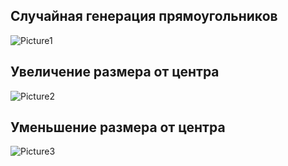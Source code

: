 ## Случайная генерация прямоугольников
![Picture1](/pictures/1.bmp)
## Увеличение размера от центра
![Picture2](/pictures/2.bmp)
## Уменьшение размера от центра
![Picture3](/pictures/3.bmp)

